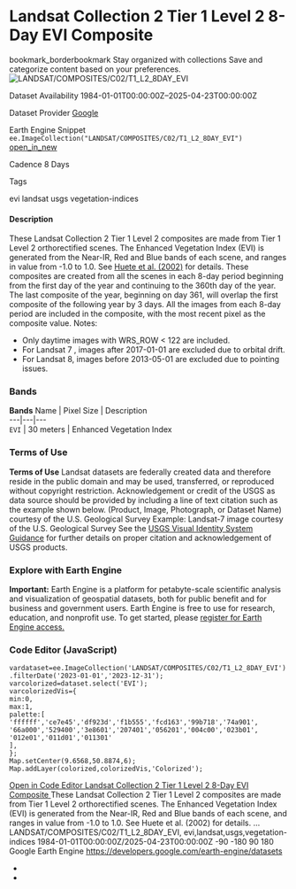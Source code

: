  
#  Landsat Collection 2 Tier 1 Level 2 8-Day EVI Composite 
bookmark_borderbookmark Stay organized with collections  Save and categorize content based on your preferences. 
![LANDSAT/COMPOSITES/C02/T1_L2_8DAY_EVI](https://developers.google.com/earth-engine/datasets/images/LANDSAT/LANDSAT_COMPOSITES_C02_T1_L2_8DAY_EVI_sample.png) 

Dataset Availability
    1984-01-01T00:00:00Z–2025-04-23T00:00:00Z 

Dataset Provider
     [ Google ](https://earthengine.google.com) 

Earth Engine Snippet
     `    ee.ImageCollection("LANDSAT/COMPOSITES/C02/T1_L2_8DAY_EVI")   ` [ open_in_new ](https://code.earthengine.google.com/?scriptPath=Examples:Datasets/LANDSAT/LANDSAT_COMPOSITES_C02_T1_L2_8DAY_EVI) 

Cadence
    8 Days 

Tags
    
evi
landsat
usgs
vegetation-indices
#### Description
These Landsat Collection 2 Tier 1 Level 2 composites are made from Tier 1 Level 2 orthorectified scenes.
The Enhanced Vegetation Index (EVI) is generated from the Near-IR, Red and Blue bands of each scene, and ranges in value from -1.0 to 1.0. See [Huete et al. (2002)](https://www.sciencedirect.com/science/article/pii/S0034425702000962) for details.
These composites are created from all the scenes in each 8-day period beginning from the first day of the year and continuing to the 360th day of the year. The last composite of the year, beginning on day 361, will overlap the first composite of the following year by 3 days. All the images from each 8-day period are included in the composite, with the most recent pixel as the composite value.
Notes:
  * Only daytime images with WRS_ROW < 122 are included.
  * For Landsat 7 , images after 2017-01-01 are excluded due to orbital drift.
  * For Landsat 8, images before 2013-05-01 are excluded due to pointing issues.


### Bands
**Bands**
Name | Pixel Size | Description  
---|---|---  
`EVI` |  30 meters  | Enhanced Vegetation Index  
### Terms of Use
**Terms of Use**
Landsat datasets are federally created data and therefore reside in the public domain and may be used, transferred, or reproduced without copyright restriction.
Acknowledgement or credit of the USGS as data source should be provided by including a line of text citation such as the example shown below.
(Product, Image, Photograph, or Dataset Name) courtesy of the U.S. Geological Survey
Example: Landsat-7 image courtesy of the U.S. Geological Survey
See the [USGS Visual Identity System Guidance](https://www.usgs.gov/information-policies-and-instructions/usgs-visual-identity-system) for further details on proper citation and acknowledgement of USGS products.
### Explore with Earth Engine
**Important:** Earth Engine is a platform for petabyte-scale scientific analysis and visualization of geospatial datasets, both for public benefit and for business and government users. Earth Engine is free to use for research, education, and nonprofit use. To get started, please [register for Earth Engine access.](https://console.cloud.google.com/earth-engine)
### Code Editor (JavaScript)
```
vardataset=ee.ImageCollection('LANDSAT/COMPOSITES/C02/T1_L2_8DAY_EVI')
.filterDate('2023-01-01','2023-12-31');
varcolorized=dataset.select('EVI');
varcolorizedVis={
min:0,
max:1,
palette:[
'ffffff','ce7e45','df923d','f1b555','fcd163','99b718','74a901',
'66a000','529400','3e8601','207401','056201','004c00','023b01',
'012e01','011d01','011301'
],
};
Map.setCenter(9.6568,50.8874,6);
Map.addLayer(colorized,colorizedVis,'Colorized');
```
[ Open in Code Editor ](https://code.earthengine.google.com/?scriptPath=Examples:Datasets/LANDSAT/LANDSAT_COMPOSITES_C02_T1_L2_8DAY_EVI)
[ Landsat Collection 2 Tier 1 Level 2 8-Day EVI Composite ](https://developers.google.com/earth-engine/datasets/catalog/LANDSAT_COMPOSITES_C02_T1_L2_8DAY_EVI)
These Landsat Collection 2 Tier 1 Level 2 composites are made from Tier 1 Level 2 orthorectified scenes. The Enhanced Vegetation Index (EVI) is generated from the Near-IR, Red and Blue bands of each scene, and ranges in value from -1.0 to 1.0. See Huete et al. (2002) for details. …
LANDSAT/COMPOSITES/C02/T1_L2_8DAY_EVI, evi,landsat,usgs,vegetation-indices 
1984-01-01T00:00:00Z/2025-04-23T00:00:00Z
-90 -180 90 180 
Google Earth Engine
https://developers.google.com/earth-engine/datasets
  * [ ](https://doi.org/https://earthengine.google.com)
  * [ ](https://doi.org/https://developers.google.com/earth-engine/datasets/catalog/LANDSAT_COMPOSITES_C02_T1_L2_8DAY_EVI)


